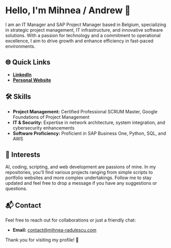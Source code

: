 # Hello, I'm Mihnea / Andrew 👋

I am an IT Manager and SAP Project Manager based in Belgium, specializing in strategic project management, IT infrastructure, and innovative software solutions. With a passion for technology and a commitment to operational excellence, I aim to drive growth and enhance efficiency in fast-paced environments.

## 🌐 Quick Links
- **[LinkedIn](https://www.linkedin.com/in/mihnearadulescu)**
- **[Personal Website](http://mihnearad.com)**

## 🛠 Skills
- **Project Management:** Certified Professional SCRUM Master, Google Foundations of Project Management
- **IT & Security:** Expertise in network architecture, system integration, and cybersecurity enhancements
- **Software Proficiency:** Proficient in SAP Business One, Python, SQL, and AWS

## 🔧 Interests
AI, coding, scripting, and web development are passions of mine. In my repositories, you'll find various projects ranging from simple scripts to portfolio websites and more complex undertakings. Follow me to stay updated and feel free to drop a message if you have any suggestions or questions.

## 📬 Contact
Feel free to reach out for collaborations or just a friendly chat:
- **Email:** [contact@mihnea-radulescu.com](mailto:contact@mihnea-radulescu.com)

Thank you for visiting my profile! 🌟
